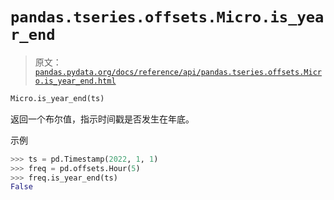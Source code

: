 # `pandas.tseries.offsets.Micro.is_year_end`

> 原文：[`pandas.pydata.org/docs/reference/api/pandas.tseries.offsets.Micro.is_year_end.html`](https://pandas.pydata.org/docs/reference/api/pandas.tseries.offsets.Micro.is_year_end.html)

```py
Micro.is_year_end(ts)
```

返回一个布尔值，指示时间戳是否发生在年底。

示例

```py
>>> ts = pd.Timestamp(2022, 1, 1)
>>> freq = pd.offsets.Hour(5)
>>> freq.is_year_end(ts)
False 
```
